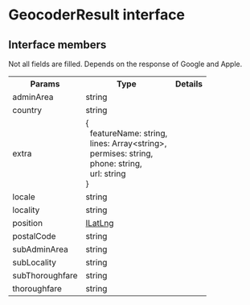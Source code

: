 # GeocoderResult interface


## Interface members

Not all fields are filled. Depends on the response of Google and Apple.

<table>
<tr>
  <th>Params</th>
  <th>Type</th>
  <th>Details</th>
</tr>
<tr>
  <td>adminArea</td>
  <td>string</td>
</tr>
<tr>
  <td>country</td>
  <td>string</td>
</tr>
<tr>
  <td>extra</td>
  <td>{<br>
&nbsp;&nbsp;featureName: string,<br>
&nbsp;&nbsp;lines: Array&lt;string&gt;,<br>
&nbsp;&nbsp;permises: string,<br>
&nbsp;&nbsp;phone: string,<br>
&nbsp;&nbsp;url: string<br>
}</td>
</tr>
<tr>
  <td>locale</td>
  <td>string</td>
</tr>
<tr>
  <td>locality</td>
  <td>string</td>
</tr>
<tr>
  <td>position</td>
  <td><a href="../ilatlng/README.md">ILatLng</a></td>
</tr>
<tr>
  <td>postalCode</td>
  <td>string</td>
</tr>
<tr>
  <td>subAdminArea</td>
  <td>string</td>
</tr>
<tr>
  <td>subLocality</td>
  <td>string</td>
</tr>
<tr>
  <td>subThoroughfare</td>
  <td>string</td>
</tr>
<tr>
  <td>thoroughfare</td>
  <td>string</td>
</tr>
</table>
